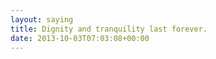 ```yaml
---
layout: saying
title: Dignity and tranquility last forever.
date: 2013-10-03T07:03:08+00:00
---
```

